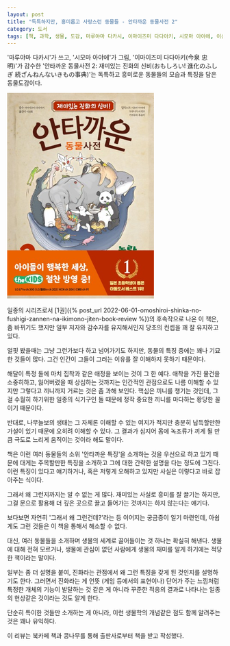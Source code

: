 ```yaml
---
layout: post
title: "독특하지만, 흥미롭고 사랑스런 동물들 - 안타까운 동물사전 2"
category: 도서
tags: [책, 과학, 생물, 도감, 마루야마 다카시, 이마이즈미 다다아키, 시모마 아야에, 이선희, 고은문화사, 북카페 책과 콩나무, 서평]
---
```


'마루야마 다카시'가 쓰고,
'시모마 아야에'가 그림,
'이마이즈미 다다아키(今泉 忠明)'가 감수한
'안타까운 동물사전 2: 재미있는 진화의 신비(おもしろい! 進化のふしぎ 続ざんねんないきもの事典)'는
독특하고 흥미로운 동물들의 모습과 특징을 담은 동물도감이다.

![표지](/images/omoshiroi-shinka-no-fushigi-zannen-na-ikimono-jiten-book-h480.jpg)

일종의 시리즈로서
[1권]({% post_url 2022-06-01-omoshiroi-shinka-no-fushigi-zannen-na-ikimono-jiten-book-review %})의 후속작으로 나온 이 책은,
좀 바뀌기도 했지만 일부 저자와 감수자를 유지해서인지
당초의 컨셉을 꽤 잘 유지하고 있다.

얼핏 봤을때는 그냥 그런가보다 하고 넘어가기도 하지만,
동물의 특징 중에는 꽤나 기묘한 것들이 많다.
그건 인간이 그들이 그러는 이유를 잘 이해하지 못하기 때문이다.

해달이 특정 돌에 마치 집착과 같은 애정을 보이는 것이 그 한 예다.
애착을 가진 물건을 소중히하고, 잃어버렸을 때 상심하는 것까지는 인간적인 관점으로도 나름 이해할 수 있지만
그렇다고 끼니까지 거르는 것은 좀 과해 보인다.
핵심은 끼니를 챙기는 것인데,
그걸 수월히 하기위한 일종의 식기구인 돌 때문에
정작 중요한 끼니를 마다하는 황당한 꼴이기 때문이다.

반대로, 나무늘보의 생태는 그 자체론 이해할 수 있는 여지가 적지만
충분히 납득할만한 가설이 있기 때문에 오히려 이해할 수 있다.
그 결과가 심지어 몸에 녹조류가 끼게 될 만큼 극도로 느리게 움직이는 것이라 해도 말이다.

책은 이런 여러 동물들의 소위 '안타까운 특징'을 소개하는 것을 우선으로 하고 있기 때문에
대게는 주목할만한 특징을 소개하고 그에 대한 간략한 설명을 다는 정도에 그친다.
이런 특징이 있다고 얘기하거나, 혹은 저렇게 오해하고 있지만 사실은 이렇다고 바로 잡아주는 식이다.

그래서 왜 그런지까지는 알 수 없는 게 많다.
재미있는 사실로 흥미를 잘 끌기는 하지만,
그걸 문으로 활용해 더 깊은 곳으로 끌고 들어가는 것까지는 하지 않는다는 얘기다.

보다보면 자연히 '그래서 왜 그런건데?'라는 등 이어지는 궁금증이 일기 마련인데,
아쉽게도 그런 것들은 이 책을 통해서 해소할 수 없다.

대신, 여러 동물들을 소개하며 생물의 세계로 끌어들이는 것 하나는 확실히 해낸다.
생물에 대해 전혀 모르거나, 생물에 관심이 없던 사람에게
생물의 재미를 알게 하기에는 적당한 책이라는 말이다.

일부는 좀 더 설명을 붙여,
진화라는 관점에서 왜 그런 특징을 갖게 된 것인지를 설명하기도 한다.
그러면서 진화라는 게 언뜻 (게임 등에서의 표현이나) 단어가 주는 느낌처럼 특정한 개체의 기능이 발달하는 것 같은 게 아니라
꾸준한 적응의 결과로 나타나는 일종의 현상같은 것이라는 것도 알게 한다.

단순히 특이한 것들만 소개하는 게 아니라,
이런 생물학의 개념같은 점도 함께 알려주는 것은 꽤나 유익하다.



<div class="im im-info">
이 리뷰는 북카페 책과 콩나무를 통해 출판사로부터 책을 받고 작성했다.
</div>
